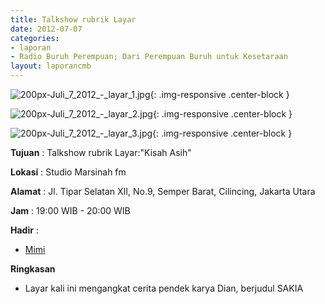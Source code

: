 ```yaml
---
title: Talkshow rubrik Layar
date: 2012-07-07
categories:
- laporan
- Radio Buruh Perempuan; Dari Perempuan Buruh untuk Kesetaraan
layout: laporancmb
---
```



![200px-Juli_7_2012_-_layar_1.jpg](/uploads/200px-Juli_7_2012_-_layar_1.jpg){: .img-responsive .center-block }

![200px-Juli_7_2012_-_layar_2.jpg](/uploads/200px-Juli_7_2012_-_layar_2.jpg){: .img-responsive .center-block }

![200px-Juli_7_2012_-_layar_3.jpg](/uploads/200px-Juli_7_2012_-_layar_3.jpg){: .img-responsive .center-block }


**Tujuan** : Talkshow rubrik Layar:"Kisah Asih" 

**Lokasi** : Studio Marsinah fm 

**Alamat** : Jl. Tipar Selatan XII, No.9, Semper Barat, Cilincing, Jakarta Utara 

**Jam** : 19:00 WIB - 20:00 WIB 

**Hadir** :
* [Mimi](http://wiki.ciptamedia.org/wiki/Mimi)

**Ringkasan**  
* Layar kali ini mengangkat cerita pendek karya Dian, berjudul SAKIA
